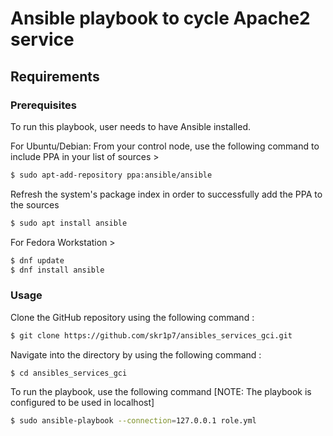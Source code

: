 # Ansible playbook to cycle Apache2 service

## Requirements

### Prerequisites 

To run this playbook, user needs to have Ansible installed.

For Ubuntu/Debian:
From your control node, use the following command to include PPA in your list of sources >

```bash
$ sudo apt-add-repository ppa:ansible/ansible
```
Refresh the system's package index in order to successfully add the PPA to the sources

```bash
$ sudo apt install ansible
``` 

For Fedora Workstation >

```bash
$ dnf update
$ dnf install ansible
```

### Usage

Clone the GitHub repository using the following command :

```bash
$ git clone https://github.com/skr1p7/ansibles_services_gci.git
```

Navigate into the directory by using the following command :
```bash
$ cd ansibles_services_gci
```

To run the playbook, use the following command 
[NOTE: The playbook is configured to be used in localhost]

```bash
$ sudo ansible-playbook --connection=127.0.0.1 role.yml
```

